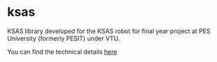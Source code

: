 # ksas
KSAS library developed for the KSAS robot for final year project at PES University (formerly PESIT) under VTU.

You can find the technical details [here](https://www.dropbox.com/s/ytj9dzraf6x2yij/FinalYearReport.pdf?dl=0)
